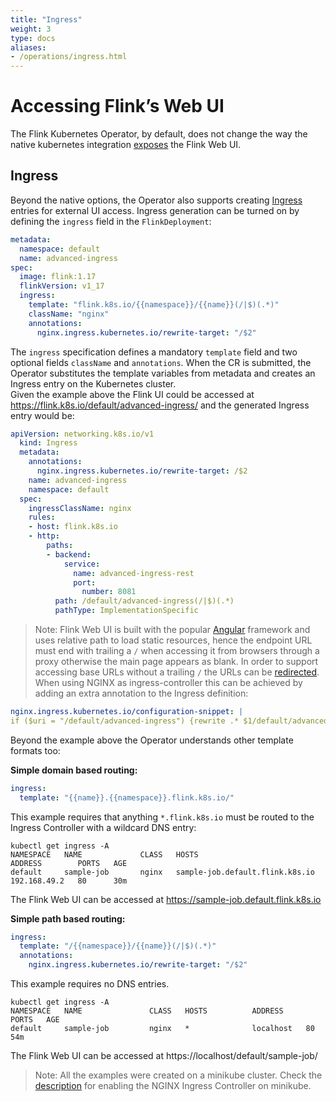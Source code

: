 ```yaml
---
title: "Ingress"
weight: 3
type: docs
aliases:
- /operations/ingress.html
---
```

<!--
Licensed to the Apache Software Foundation (ASF) under one
or more contributor license agreements.  See the NOTICE file
distributed with this work for additional information
regarding copyright ownership.  The ASF licenses this file
to you under the Apache License, Version 2.0 (the
"License"); you may not use this file except in compliance
with the License.  You may obtain a copy of the License at

  http://www.apache.org/licenses/LICENSE-2.0

Unless required by applicable law or agreed to in writing,
software distributed under the License is distributed on an
"AS IS" BASIS, WITHOUT WARRANTIES OR CONDITIONS OF ANY
KIND, either express or implied.  See the License for the
specific language governing permissions and limitations
under the License.
-->

# Accessing Flink’s Web UI
The Flink Kubernetes Operator, by default, does not change the way the native kubernetes integration [exposes](https://nightlies.apache.org/flink/flink-docs-master/docs/deployment/resource-providers/native_kubernetes/#accessing-flinks-web-ui) the Flink Web UI.

## Ingress
Beyond the native options, the Operator also supports creating [Ingress](https://kubernetes.io/docs/concepts/services-networking/ingress/) entries for external UI access. 
Ingress generation can be turned on by defining the `ingress` field in the `FlinkDeployment`:
```yaml
metadata:
  namespace: default
  name: advanced-ingress
spec:
  image: flink:1.17
  flinkVersion: v1_17
  ingress:
    template: "flink.k8s.io/{{namespace}}/{{name}}(/|$)(.*)"
    className: "nginx"
    annotations:
      nginx.ingress.kubernetes.io/rewrite-target: "/$2"
```
The `ingress` specification defines a mandatory `template` field and two optional fields `className` and `annotations`. 
When the CR is submitted, the Operator substitutes the template variables from metadata and creates an Ingress entry on the Kubernetes cluster.  
Given the example above the Flink UI could be accessed at https://flink.k8s.io/default/advanced-ingress/ and the generated Ingress entry would be:
```yaml
apiVersion: networking.k8s.io/v1
  kind: Ingress
  metadata:
    annotations:
      nginx.ingress.kubernetes.io/rewrite-target: /$2
    name: advanced-ingress
    namespace: default
  spec:
    ingressClassName: nginx
    rules:
    - host: flink.k8s.io
    - http:
        paths:
        - backend:
            service:
              name: advanced-ingress-rest
              port:
                number: 8081
          path: /default/advanced-ingress(/|$)(.*)
          pathType: ImplementationSpecific
```

>Note: Flink Web UI is built with the popular [Angular](https://angular.io) framework and uses relative path to load static resources, hence the endpoint URL must end with trailing a `/` when accessing it from browsers through a proxy otherwise the main page appears as blank. 
> In order to support accessing base URLs without a trailing `/` the URLs can be [redirected](https://github.com/kubernetes/ingress-nginx/issues/4266). When using NGINX as ingress-controller this can be achieved by adding an extra annotation to the Ingress definition:
```yaml
nginx.ingress.kubernetes.io/configuration-snippet: |
if ($uri = "/default/advanced-ingress") {rewrite .* $1/default/advanced-ingress/ permanent;}
```
Beyond the example above the Operator understands other template formats too:

**Simple domain based routing:**
```yaml
ingress:
  template: "{{name}}.{{namespace}}.flink.k8s.io/"
```
This example requires that anything `*.flink.k8s.io` must be routed to the Ingress Controller with a wildcard DNS entry:
```shell
kubectl get ingress -A
NAMESPACE   NAME             CLASS   HOSTS                                 ADDRESS        PORTS   AGE
default     sample-job       nginx   sample-job.default.flink.k8s.io       192.168.49.2   80      30m
```
The Flink Web UI can be accessed at https://sample-job.default.flink.k8s.io

**Simple path based routing:**
```yaml
ingress:
  template: "/{{namespace}}/{{name}}(/|$)(.*)"
  annotations:
    nginx.ingress.kubernetes.io/rewrite-target: "/$2"
```
This example requires no DNS entries. 

```shell
kubectl get ingress -A
NAMESPACE   NAME               CLASS   HOSTS          ADDRESS     PORTS   AGE
default     sample-job         nginx   *              localhost   80      54m
```
The Flink Web UI can be accessed at https://localhost/default/sample-job/
>Note: All the examples were created on a minikube cluster. Check the [description](https://kubernetes.io/docs/tasks/access-application-cluster/ingress-minikube/) for enabling the NGINX Ingress Controller on minikube.


